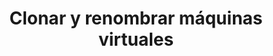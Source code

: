 ---
title: Clonar y renombrar máquinas virtuales
menu:
  sidebar:
    name: Clonar y renombrar VM
    identifier: clonar-y-renombrar-vm
    parent: gestion-maquinas-kvm
    weight: 4
---